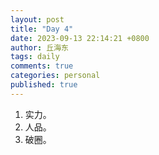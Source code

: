```yaml
---
layout: post
title: "Day 4"
date: 2023-09-13 22:14:21 +0800
author: 丘海东 
tags: daily
comments: true
categories: personal
published: true
---
```

1. 实力。  
2. 人品。  
3. 破圈。
